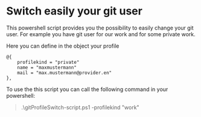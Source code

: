 # Switch easily your git user

This powershell script provides you the possibility to easily change your git user. For example you have git user for our work and for some private work. 

Here you can define in the object your profile 

```
@{ 
    profilekind = "private"
    name = "maxmustermann"
    mail = "max.mustermann@provider.en"
}, 
```

To use the this script you can call the following command in your powershell:

> .\gitProfileSwitch-script.ps1 -profilekind "work"

